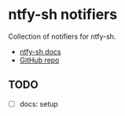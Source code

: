 # ntfy-sh notifiers

Collection of notifiers for ntfy-sh.

- [ntfy-sh docs](https://docs.ntfy.sh/)
- [GitHub repo](https://github.com/binwiederhier/ntfy)

## TODO

- [ ] docs: setup
